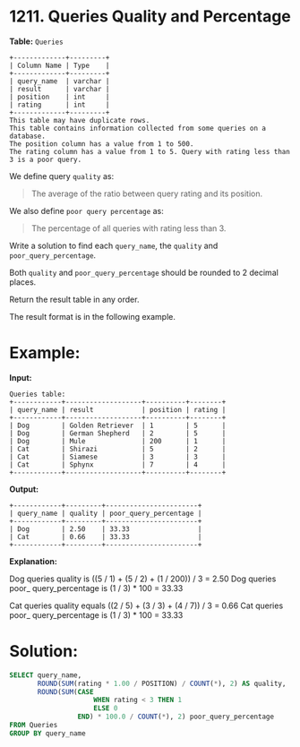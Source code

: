 # 1211. Queries Quality and Percentage

**Table:** ```Queries```

```
+-------------+---------+
| Column Name | Type    |
+-------------+---------+
| query_name  | varchar |
| result      | varchar |
| position    | int     |
| rating      | int     |
+-------------+---------+
This table may have duplicate rows.
This table contains information collected from some queries on a database.
The position column has a value from 1 to 500.
The rating column has a value from 1 to 5. Query with rating less than 3 is a poor query.
```

We define query ```quality``` as:

> The average of the ratio between query rating and its position.

We also define ```poor query percentage``` as:

>The percentage of all queries with rating less than 3.

Write a solution to find each ```query_name```, the ```quality``` and ```poor_query_percentage```.

Both ```quality``` and ```poor_query_percentage``` should be rounded to 2 decimal places.

Return the result table in any order.

The result format is in the following example.

# **Example:**

**Input:**

```
Queries table:
+------------+-------------------+----------+--------+
| query_name | result            | position | rating |
+------------+-------------------+----------+--------+
| Dog        | Golden Retriever  | 1        | 5      |
| Dog        | German Shepherd   | 2        | 5      |
| Dog        | Mule              | 200      | 1      |
| Cat        | Shirazi           | 5        | 2      |
| Cat        | Siamese           | 3        | 3      |
| Cat        | Sphynx            | 7        | 4      |
+------------+-------------------+----------+--------+
```

**Output:**

```
+------------+---------+-----------------------+
| query_name | quality | poor_query_percentage |
+------------+---------+-----------------------+
| Dog        | 2.50    | 33.33                 |
| Cat        | 0.66    | 33.33                 |
+------------+---------+-----------------------+
```

**Explanation:**

Dog queries quality is ((5 / 1) + (5 / 2) + (1 / 200)) / 3 = 2.50
Dog queries poor_ query_percentage is (1 / 3) * 100 = 33.33

Cat queries quality equals ((2 / 5) + (3 / 3) + (4 / 7)) / 3 = 0.66
Cat queries poor_ query_percentage is (1 / 3) * 100 = 33.33

# **Solution:**

``` SQL
SELECT query_name,
       ROUND(SUM(rating * 1.00 / POSITION) / COUNT(*), 2) AS quality,
       ROUND(SUM(CASE
                     WHEN rating < 3 THEN 1
                     ELSE 0
                 END) * 100.0 / COUNT(*), 2) poor_query_percentage
FROM Queries
GROUP BY query_name
```
